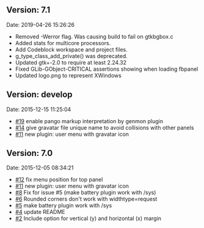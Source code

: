 ## Version: 7.1
Date: 2019-04-26 15:26:26

 * Removed -Werror flag. Was causing build to fail on gtkbgbox.c
 * Added stats for multicore processors.
 * Add Codeblock workspace and project files.
 * g_type_class_add_private() was deprecated.
 * Updated gtk+-2.0 to require at least 2.24.32
 * Fixed GLib-GObject-CRITICAL assertions showing when loading fbpanel
 * Updated logo.png to represent XWindows 

## Version: develop
Date: 2015-12-15 11:25:04

 * [#19] enable pango markup interpretation by genmon plugin
 * [#14] give gravatar file unique name to avoid collisions with other panels
 * [#11] new plugin: user menu with gravatar icon

[#19]: https://github.com/aanatoly/fbpanel/pull/19
[#14]: https://github.com/aanatoly/fbpanel/issues/14
[#11]: https://github.com/aanatoly/fbpanel/issues/11

## Version: 7.0
Date: 2015-12-05 08:34:21

 * [#12] fix menu position for top panel
 * [#11] new plugin: user menu with gravatar icon
 * [#8] Fix for issue #5 (make battery plugin work with /sys)
 * [#6] Rounded corners don't work with widthtype=request
 * [#5] make battery plugin work with /sys
 * [#4] update README
 * [#2] Include option for vertical (y) and horizontal (x) margin

[#12]: https://github.com/aanatoly/fbpanel/issues/12
[#11]: https://github.com/aanatoly/fbpanel/issues/11
[#8]: https://github.com/aanatoly/fbpanel/pull/8
[#6]: https://github.com/aanatoly/fbpanel/issues/6
[#5]: https://github.com/aanatoly/fbpanel/issues/5
[#4]: https://github.com/aanatoly/fbpanel/issues/4
[#2]: https://github.com/aanatoly/fbpanel/issues/2
